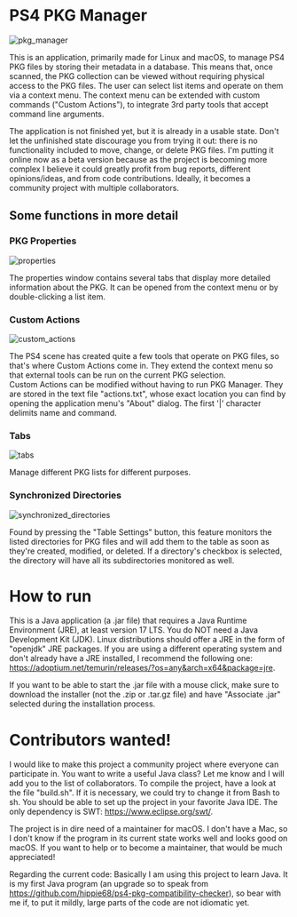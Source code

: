 # PS4 PKG Manager

![pkg_manager](https://github.com/hippie68/ps4-pkg-manager/assets/65259318/6c9eca5b-4df9-4286-bfb8-3ee3d3c19c69)

This is an application, primarily made for Linux and macOS, to manage PS4 PKG files by storing their metadata in a database. This means that, once scanned, the PKG collection can be viewed without requiring physical access to the PKG files. The user can select list items and operate on them via a context menu. The context menu can be extended with custom commands ("Custom Actions"), to integrate 3rd party tools that accept command line arguments.

The application is not finished yet, but it is already in a usable state. Don't let the unfinished state discourage you from trying it out: there is no functionality included to move, change, or delete PKG files. I'm putting it online now as a beta version because as the project is becoming more complex I believe it could greatly profit from bug reports, different opinions/ideas, and from code contributions. Ideally, it becomes a community project with multiple collaborators.

## Some functions in more detail

### PKG Properties
![properties](https://github.com/hippie68/ps4-pkg-manager/assets/65259318/0869344b-c428-469e-8e8c-caf6c7ca17a9)

The properties window contains several tabs that display more detailed information about the PKG. It can be opened from the context menu or by double-clicking a list item.

### Custom Actions

![custom_actions](https://github.com/hippie68/ps4-pkg-manager/assets/65259318/38243484-96a1-4599-9f26-acab5af95936)

The PS4 scene has created quite a few tools that operate on PKG files, so that's where Custom Actions come in. They extend the context menu so that external tools can be run on the current PKG selection.  
Custom Actions can be modified without having to run PKG Manager. They are stored in the text file "actions.txt", whose exact location you can find by opening the application menu's "About" dialog. The first '|' character delimits name and command.

### Tabs

![tabs](https://github.com/hippie68/ps4-pkg-manager/assets/65259318/c0699ced-20f0-4fde-9789-d9f9a3fe845e)

Manage different PKG lists for different purposes.

### Synchronized Directories

![synchronized_directories](https://github.com/hippie68/ps4-pkg-manager/assets/65259318/9cf092a8-6526-4f86-8e7f-d77b92267e86)

Found by pressing the "Table Settings" button, this feature monitors the listed directories for PKG files and will add them to the table as soon as they're created, modified, or deleted. If a directory's checkbox is selected, the directory will have all its subdirectories monitored as well.

# How to run

This is a Java application (a .jar file) that requires a Java Runtime Environment (JRE), at least version 17 LTS. You do NOT need a Java Development Kit (JDK). Linux distributions should offer a JRE in the form of "openjdk" JRE packages. If you are using a different operating system and don't already have a JRE installed, I recommend the following one: https://adoptium.net/temurin/releases/?os=any&arch=x64&package=jre.

If you want to be able to start the .jar file with a mouse click, make sure to download the installer (not the .zip or .tar.gz file) and have "Associate .jar" selected during the installation process.

# Contributors wanted!

I would like to make this project a community project where everyone can participate in. You want to write a useful Java class? Let me know and I will add you to the list of collaborators. To compile the project, have a look at the file "build.sh". If it is necessary, we could try to change it from Bash to sh. You should be able to set up the project in your favorite Java IDE. The only dependency is SWT: https://www.eclipse.org/swt/.

The project is in dire need of a maintainer for macOS. I don't have a Mac, so I don't know if the program in its current state works well and looks good on macOS. If you want to help or to become a maintainer, that would be much appreciated!

Regarding the current code: Basically I am using this project to learn Java. It is my first Java program (an upgrade so to speak from https://github.com/hippie68/ps4-pkg-compatibility-checker), so bear with me if, to put it mildly, large parts of the code are not idiomatic yet.
